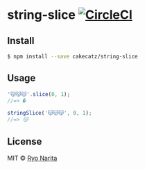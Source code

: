 # string-slice [![CircleCI](https://circleci.com/gh/cakecatz/string-slice/tree/master.svg?style=svg)](https://circleci.com/gh/cakecatz/string-slice/tree/master)

## Install

```bash
$ npm install --save cakecatz/string-slice
```

## Usage

```js
'😽😽😽'.slice(0, 1);
//=> �

stringSlice('😽😽😽', 0, 1);
//=> 😽
```

## License
MIT © [Ryo Narita](https://github.com/cakecatz)